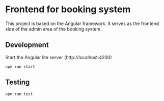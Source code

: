 # Frontend for booking system

This project is based on the Angular framework. It serves as the frontend side of the admin area of the booking system.

## Development

Start the Angular lite server (http://localhost:4200)

    npm run start

## Testing

    npm run test
